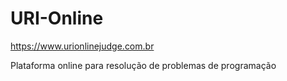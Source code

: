 # URI-Online

https://www.urionlinejudge.com.br

Plataforma online para resolução de problemas de programação

